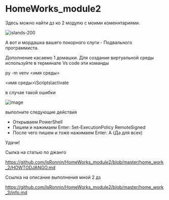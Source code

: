 # HomeWorks_module2
Здесь можно найти дз ко 2 модулю с моими коменнтариями.

![islands-200](https://user-images.githubusercontent.com/103320407/221964120-ec0e916e-d2d2-47c3-ad3b-fa9af6470e0e.jpeg)

А вот и мордашка вашего покорного слуги - Подвального программиста.

Дополнение касаемо 1 домашки.
Для создание виртуальной среды используйте в терминале Vs code эти команды

py -m venv <имя среды>

<имя среды>\Scripts\activate

в случае такой ошибки

![image](https://user-images.githubusercontent.com/103320407/222213511-c8770a85-3e0a-4217-ad7e-f25c547ccaf6.png)

выполните следующие действия

* Открываем PowerShell
* Пишем и нажимаем Enter: Set-ExecutionPolicy RemoteSigned
* После чего пишем и тоже нажимаем Enter: A (Да для всех)

Удачи!

Сылка на статью по джанго

https://github.com/IsRonnin/HomeWorks_module2/blob/master/home_work_2/HOWTODJANGO.md 

Ссылка на описание выполнения мной 2 дз

https://github.com/IsRonnin/HomeWorks_module2/blob/master/home_work_3/info.md
